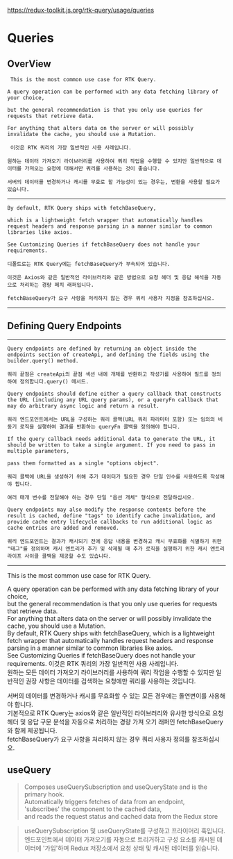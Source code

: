 <https://redux-toolkit.js.org/rtk-query/usage/queries>

# Queries

## OverView

     This is the most common use case for RTK Query.

    A query operation can be performed with any data fetching library of your choice,

    but the general recommendation is that you only use queries for requests that retrieve data.

    For anything that alters data on the server or will possibly invalidate the cache, you should use a Mutation.

     이것은 RTK 쿼리의 가장 일반적인 사용 사례입니다.

    원하는 데이터 가져오기 라이브러리를 사용하여 쿼리 작업을 수행할 수 있지만 일반적으로 데이터를 가져오는 요청에 대해서만 쿼리를 사용하는 것이 좋습니다.

    서버의 데이터를 변경하거나 캐시를 무효로 할 가능성이 있는 경우는, 변환을 사용할 필요가 있습니다.

---

    By default, RTK Query ships with fetchBaseQuery,

    which is a lightweight fetch wrapper that automatically handles request headers and response parsing in a manner similar to common libraries like axios.

    See Customizing Queries if fetchBaseQuery does not handle your requirements.

    디폴트로는 RTK Query에는 fetchBaseQuery가 부속되어 있습니다.

    이것은 Axios와 같은 일반적인 라이브러리와 같은 방법으로 요청 헤더 및 응답 해석을 자동으로 처리하는 경량 페치 래퍼입니다.

    fetchBaseQuery가 요구 사항을 처리하지 않는 경우 쿼리 사용자 지정을 참조하십시오.

---

## Defining Query Endpoints​

---

    Query endpoints are defined by returning an object inside the endpoints section of createApi, and defining the fields using the builder.query() method.

    쿼리 끝점은 createApi의 끝점 섹션 내에 개체를 반환하고 작성기를 사용하여 필드를 정의하여 정의합니다.query() 메서드.

    Query endpoints should define either a query callback that constructs the URL (including any URL query params), or a queryFn callback that may do arbitrary async logic and return a result.

    쿼리 엔드포인트에서는 URL을 구성하는 쿼리 콜백(URL 쿼리 파라미터 포함) 또는 임의의 비동기 로직을 실행하여 결과를 반환하는 queryFn 콜백을 정의해야 합니다.

    If the query callback needs additional data to generate the URL, it should be written to take a single argument. If you need to pass in multiple parameters,

    pass them formatted as a single "options object".

    쿼리 콜백에 URL을 생성하기 위해 추가 데이터가 필요한 경우 단일 인수를 사용하도록 작성해야 합니다.

    여러 매개 변수를 전달해야 하는 경우 단일 "옵션 개체" 형식으로 전달하십시오.

    Query endpoints may also modify the response contents before the result is cached, define "tags" to identify cache invalidation, and provide cache entry lifecycle callbacks to run additional logic as cache entries are added and removed.

    쿼리 엔드포인트는 결과가 캐시되기 전에 응답 내용을 변경하고 캐시 무효화를 식별하기 위한 "태그"를 정의하며 캐시 엔트리가 추가 및 삭제될 때 추가 로직을 실행하기 위한 캐시 엔트리 라이프 사이클 콜백을 제공할 수도 있습니다.

---

This is the most common use case for RTK Query.

A query operation can be performed with any data fetching library of your choice,  
but the general recommendation is that you only use queries for requests that retrieve data.  
For anything that alters data on the server or will possibly invalidate the cache, you should use a Mutation.  
By default, RTK Query ships with fetchBaseQuery, which is a lightweight fetch wrapper that automatically handles request headers and response parsing in a manner similar to common libraries like axios.  
See Customizing Queries if fetchBaseQuery does not handle your requirements.
이것은 RTK 쿼리의 가장 일반적인 사용 사례입니다.  
원하는 모든 데이터 가져오기 라이브러리를 사용하여 쿼리 작업을 수행할 수 있지만 일반적인 권장 사항은 데이터를 검색하는 요청에만 쿼리를 사용하는 것입니다.

서버의 데이터를 변경하거나 캐시를 무효화할 수 있는 모든 경우에는 돌연변이를 사용해야 합니다.  
기본적으로 RTK Query는 axios와 같은 일반적인 라이브러리와 유사한 방식으로 요청
헤더 및 응답 구문 분석을 자동으로 처리하는 경량 가져 오기 래퍼인 fetchBaseQuery와 함께 제공됩니다.  
fetchBaseQuery가 요구 사항을 처리하지 않는 경우 쿼리 사용자 정의를 참조하십시오.

## useQuery

> Composes useQuerySubscription and useQueryState and is the primary hook.  
> Automatically triggers fetches of data from an endpoint,  
> 'subscribes' the component to the cached data,  
> and reads the request status and cached data from the Redux store

> useQuerySubscription 및 useQueryState를 구성하고 프라이머리 훅입니다.  
> 엔드포인트에서 데이터 가져오기를 자동으로 트리거하고 구성 요소를 캐시된 데이터에 '가입'하며 Redux 저장소에서 요청 상태 및 캐시된 데이터를 읽습니다.

